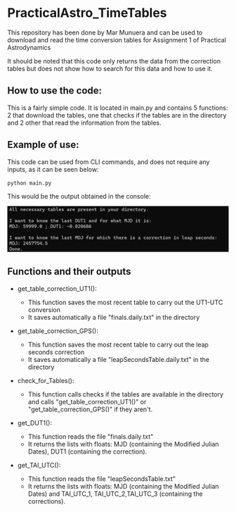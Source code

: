 # PracticalAstro_TimeTables
This repository has been done by Mar Munuera and can be used to download and read the time conversion tables for Assignment 1 of Practical Astrodynamics

It should be noted that this code only returns the data from the correction tables but does not show how to search for this data and how to use it.


## How to use the code:
This is a fairly simple code. 
It is located in main.py and contains 5 functions: 2 that download the tables, one that checks if the tables are in the directory and 2 other that read the information from the tables.

## Example of use:

This code can be used from CLI commands, and does not require any inputs, as it can be seen below:

```
python main.py
```
This would be the output obtained in the console:

![fig1](test.png)

## Functions and their outputs

- get_table_correction_UT1(): 
    - This function saves the most recent table to carry out the UT1-UTC conversion
    - It saves automatically a file "finals.daily.txt" in the directory

- get_table_correction_GPS(): 
    - This function saves the most recent table to carry out the leap seconds correction
    - It saves automatically a file "leapSecondsTable.daily.txt" in the directory

- check_for_Tables(): 
    - This function calls checks if the tables are available in the directory and calls "get_table_correction_UT1()" or "get_table_correction_GPS()" if they aren't.

- get_DUT1(): 
    - This function reads the file "finals.daily.txt"
    - It returns the lists with floats: MJD (containing the Modified Julian Dates), DUT1 (containing the correction). 

- get_TAI_UTC(): 
    - This function reads the file "leapSecondsTable.txt"
    - It returns the lists with floats: MJD (containing the Modified Julian Dates) and TAI_UTC_1, TAI_UTC_2,TAI_UTC_3 (containing the corrections). 




